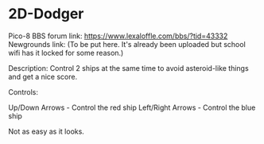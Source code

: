 # 2D-Dodger
Pico-8 BBS forum link: https://www.lexaloffle.com/bbs/?tid=43332
Newgrounds link: (To be put here. It's already been uploaded but school wifi has it locked for some reason.)

Description:
Control 2 ships at the same time to avoid asteroid-like things and get a nice score.

Controls:

Up/Down Arrows - Control the red ship
Left/Right Arrows - Control the blue ship

Not as easy as it looks.
